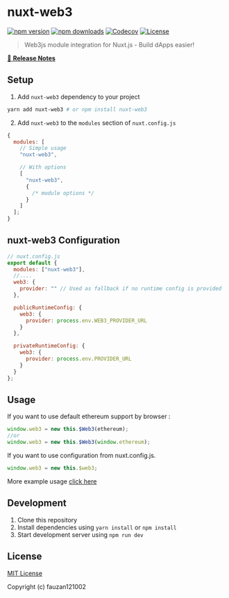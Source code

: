 # nuxt-web3

[![npm version][npm-version-src]][npm-version-href]
[![npm downloads][npm-downloads-src]][npm-downloads-href]
[![Codecov][codecov-src]][codecov-href]
[![License][license-src]][license-href]

> Web3js module integration for Nuxt.js - Build dApps easier!

[📖 **Release Notes**](./CHANGELOG.md)

## Setup

1. Add `nuxt-web3` dependency to your project

```bash
yarn add nuxt-web3 # or npm install nuxt-web3
```

2. Add `nuxt-web3` to the `modules` section of `nuxt.config.js`

```js
{
  modules: [
    // Simple usage
    "nuxt-web3",

    // With options
    [
      "nuxt-web3",
      {
        /* module options */
      }
    ]
  ];
}
```

## nuxt-web3 Configuration

```js
// nuxt.config.js
export default {
  modules: ["nuxt-web3"],
  //....
  web3: {
    provider: "" // Used as fallback if no runtime config is provided
  },

  publicRuntimeConfig: {
    web3: {
      provider: process.env.WEB3_PROVIDER_URL
    }
  },

  privateRuntimeConfig: {
    web3: {
      provider: process.env.PROVIDER_URL
    }
  }
};
```

## Usage

If you want to use default ethereum support by browser :

```js
window.web3 = new this.$Web3(ethereum);
//or
window.web3 = new this.$Web3(window.ethereum);
```

If you want to use configuration from nuxt.config.js.

```js
window.web3 = new this.$web3;
```

More example usage [click here](./example/pages/index.vue)

## Development

1. Clone this repository
2. Install dependencies using `yarn install` or `npm install`
3. Start development server using `npm run dev`

## License

[MIT License](./LICENSE)

Copyright (c) fauzan121002

<!-- Badges -->

[npm-version-src]: https://img.shields.io/npm/v/nuxt-web3/latest.svg
[npm-version-href]: https://npmjs.com/package/nuxt-web3
[npm-downloads-src]: https://img.shields.io/npm/dt/nuxt-web3.svg
[npm-downloads-href]: https://npmjs.com/package/nuxt-web3
[codecov-src]: https://img.shields.io/codecov/c/github/fauzan121002/nuxt-web3.svg
[codecov-href]: https://codecov.io/gh/fauzan121002/nuxt-web3
[license-src]: https://img.shields.io/npm/l/nuxt-web3.svg
[license-href]: https://npmjs.com/package/nuxt-web3
